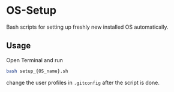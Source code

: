 # OS-Setup

Bash scripts for setting up freshly new installed OS automatically.

## Usage

Open Terminal and run

```bash
bash setup_{OS_name}.sh
```

change the user profiles in `.gitconfig` after the script is done.
